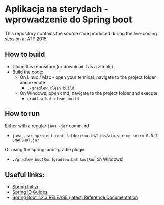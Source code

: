 # Aplikacja na sterydach - wprowadzenie do Spring boot

This repository contains the source code produced during the live-coding session at ATP 2015.

## How to build

- Clone this repository (or download it as a zip file)
- Build the code:
    - On Linux / Mac - open your terminal, navigate to the project folder and execute:
        - `./gradlew clean build`
    - On Windows, open cmd, navigate to the project folder and execute:
        - `gradlew.bat clean build`
        
## How to run

Either with a regular `java -jar` command
- `java -jar <project_root_folder>/build/libs/atp_spring_intro-0.0.1-SNAPSHOT.jar`

Or using the spring-boot-gradle plugin:
- `./gradlew bootRun` (`gradlew.bat bootRun` on Windows)

## Useful links:
- [Spring Initlzr](https://start.spring.io)
- [Spring IO Guides](https://spring.io/guides)
- [Spring Boot 1.2.3.RELEASE (latest) Reference Documentation](http://docs.spring.io/spring-boot/docs/1.2.3.RELEASE/reference/htmlsingle/)
